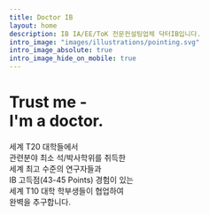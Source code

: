 ```yaml
---
title: Doctor IB
layout: home
description: IB IA/EE/ToK 전문컨설팅업체 닥터IB입니다.
intro_image: "images/illustrations/pointing.svg"
intro_image_absolute: true
intro_image_hide_on_mobile: true
---
```


# Trust me - <br/> I'm a doctor.

세계 T20 대학들에서 <br> 관련분야 최소 석/박사학위를 취득한  <br/>세계 최고 수준의 연구자들과 <br/> IB 고득점(43-45 Points) 경험이 있는 <br> 세계 T10 대학 학부생들이 협업하여 <br> 완벽을 추구합니다.

